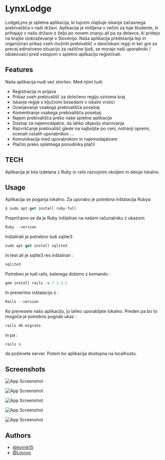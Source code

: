 
# LynxLodge

LodgeLynx je spletna aplikacija, ki tujcem olajšuje iskanje začasnega prebivališča v naši
državi. Aplikacija je mišljena v večini za tuje študente, ki prihajajo v našo državo z željo po
novem znanju ali pa za delavce, ki pridejo na krajše izobraževanje v Slovenijo. Naša aplikacija
predstavlja lep in organiziran prikaz vseh možnih prebivališč v dani/iskani regiji in ker gre za
precej edinstveno situacijo za različne ljudi, se morajo naši uporabniki / obiskovalci pred
vstopom v spletno aplikacijo registrirati.





## Features

Naša aplikacija nudi več storitev. Med njimi tudi:

- Registracija in prijava
- Prikaz vseh prebivališč za določeno regijo oziroma kraj
- Iskanje regije s ključnimi besedami v iskalni vrstici
- Ocenjevanje vsakega prebivališča posebaj
- Komentiranje vsakega prebivališča posebaj
- Najem prebivališča preko naše spletne aplikacije
- Dostop za najemodajalce, da lahko objavijo stanovanja
- Razvrščanje prebivališč glede na najboljše po ceni, notranji opremi, ocenah
ostalih uporabnikov …
- Komunikacija med uporabnikom in najemodajalcem
- Plačilo preko spletnega ponudnika plačil




## TECH

Aplikacija je bila izdelana z Ruby in rails razvojnim okoljem in deluje lokalno.


## Usage

Aplikacija se poganja lokalno. Za uporabo je potrebna inštalacija Rubya:
```javascript
$ sudo apt-get install ruby-full
```
Prepričamo se da je Ruby inštaliran na našem računalniku z ukazom:

```javascript
Ruby --version
```

Inštalirati je potrebno tudi sqlite3:

```javascript
sudo apt-get install sqlite3

```

In test ali je sqlite3 res inštaliran :


```javascript
sqlite3
```

Potreben je tudi rails, katerega dobimo z komando :

```javascript
gem install rails -v 7.1.3.2
```

In preverimo inštalacijo z :

```javascript
Rails --version
```

Ko prenesete našo aplikacijo, jo lahko uporabljate lokalno. Preden pa bo to mogoče je potrebno pognati ukaz :

```javascript
rails db:migrate
```

in pa :

```javascript
rails s
```

da poženete server. Potem bo aplikacija dostopna na localhostu.
## Screenshots

![App Screenshot](https://i.ibb.co/8bL2BMR/image1.png)


![App Screenshot](https://i.ibb.co/8snKSbm/image2.png)



![App Screenshot](https://i.ibb.co/vDxSPf2/image3.png)



![App Screenshot](https://i.ibb.co/4f03pwk/image4.png)



![App Screenshot](https://i.ibb.co/YyTg1fg/image5.png)



## Authors

- [@hojnik15](https://www.github.com/hojnik15)
- [@Lovroo](https://github.com/Lovroo)

